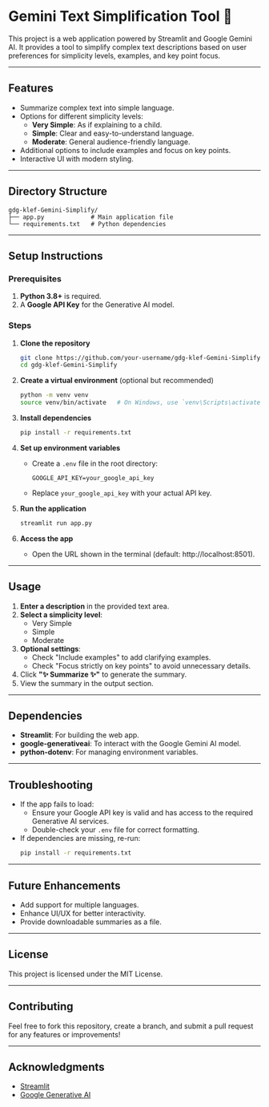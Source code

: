 

# Gemini Text Simplification Tool 🌟

This project is a web application powered by Streamlit and Google Gemini AI. It provides a tool to simplify complex text descriptions based on user preferences for simplicity levels, examples, and key point focus.

---

## Features

- Summarize complex text into simple language.
- Options for different simplicity levels:
  - **Very Simple**: As if explaining to a child.
  - **Simple**: Clear and easy-to-understand language.
  - **Moderate**: General audience-friendly language.
- Additional options to include examples and focus on key points.
- Interactive UI with modern styling.

---

## Directory Structure

```
gdg-klef-Gemini-Simplify/
├── app.py             # Main application file
└── requirements.txt   # Python dependencies
```

---

## Setup Instructions

### Prerequisites

1. **Python 3.8+** is required.
2. A **Google API Key** for the Generative AI model.

### Steps

1. **Clone the repository**
   ```bash
   git clone https://github.com/your-username/gdg-klef-Gemini-Simplify.git
   cd gdg-klef-Gemini-Simplify
   ```

2. **Create a virtual environment** (optional but recommended)
   ```bash
   python -m venv venv
   source venv/bin/activate   # On Windows, use `venv\Scripts\activate`
   ```

3. **Install dependencies**
   ```bash
   pip install -r requirements.txt
   ```

4. **Set up environment variables**
   - Create a `.env` file in the root directory:
     ```
     GOOGLE_API_KEY=your_google_api_key
     ```
   - Replace `your_google_api_key` with your actual API key.

5. **Run the application**
   ```bash
   streamlit run app.py
   ```

6. **Access the app**
   - Open the URL shown in the terminal (default: http://localhost:8501).

---

## Usage

1. **Enter a description** in the provided text area.
2. **Select a simplicity level**:
   - Very Simple
   - Simple
   - Moderate
3. **Optional settings**:
   - Check "Include examples" to add clarifying examples.
   - Check "Focus strictly on key points" to avoid unnecessary details.
4. Click **"✨ Summarize ✨"** to generate the summary.
5. View the summary in the output section.

---

## Dependencies

- **Streamlit**: For building the web app.
- **google-generativeai**: To interact with the Google Gemini AI model.
- **python-dotenv**: For managing environment variables.

---

## Troubleshooting

- If the app fails to load:
  - Ensure your Google API key is valid and has access to the required Generative AI services.
  - Double-check your `.env` file for correct formatting.
- If dependencies are missing, re-run:
  ```bash
  pip install -r requirements.txt
  ```

---

## Future Enhancements

- Add support for multiple languages.
- Enhance UI/UX for better interactivity.
- Provide downloadable summaries as a file.

---

## License

This project is licensed under the MIT License.

---

## Contributing

Feel free to fork this repository, create a branch, and submit a pull request for any features or improvements!

---

## Acknowledgments

- [Streamlit](https://streamlit.io)
- [Google Generative AI](https://aistudio.google.com/)
```
